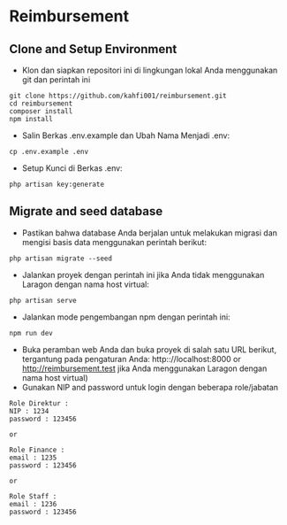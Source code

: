 # Reimbursement

## Clone and Setup Environment

-   Klon dan siapkan repositori ini di lingkungan lokal Anda menggunakan git dan perintah ini

```
git clone https://github.com/kahfi001/reimbursement.git
cd reimbursement
composer install
npm install
```

-   Salin Berkas .env.example dan Ubah Nama Menjadi .env:

```
cp .env.example .env
```

-   Setup Kunci di Berkas .env:

```
php artisan key:generate
```

## Migrate and seed database

-   Pastikan bahwa database Anda berjalan untuk melakukan migrasi dan mengisi basis data menggunakan perintah berikut:

```
php artisan migrate --seed
```

-   Jalankan proyek dengan perintah ini jika Anda tidak menggunakan Laragon dengan nama host virtual:

```
php artisan serve
```

-   Jalankan mode pengembangan npm dengan perintah ini:

```
npm run dev
```

-   Buka peramban web Anda dan buka proyek di salah satu URL berikut, tergantung pada pengaturan Anda: <a>http:://localhost:8000</a> or <a>http://reimbursement.test</a> jika Anda menggunakan Laragon dengan nama host virtual)
-   Gunakan NIP and password untuk login dengan beberapa role/jabatan

```
Role Direktur :
NIP : 1234
password : 123456

or

Role Finance :
email : 1235
password : 123456

or

Role Staff :
email : 1236
password : 123456

```

